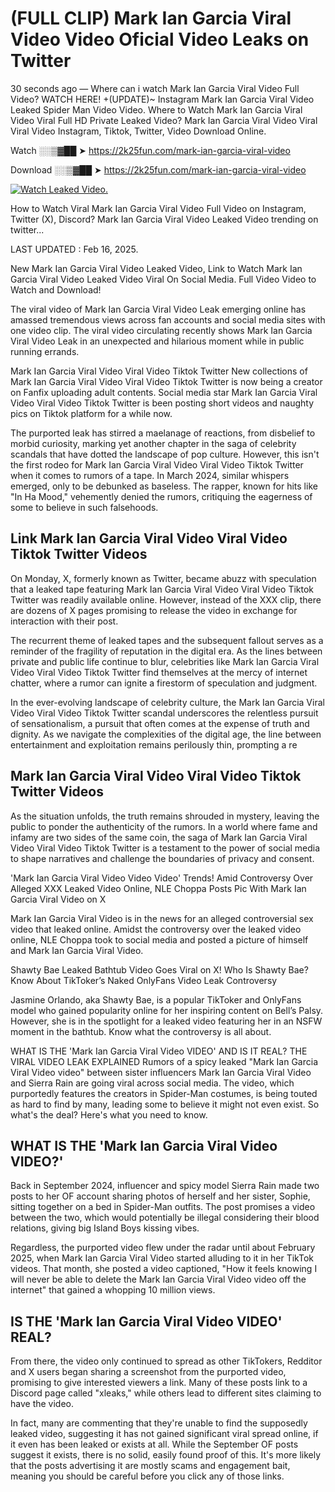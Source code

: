 # (FULL CLIP) Mark Ian Garcia Viral Video Video Oficial Video Leaks on Twitter

30 seconds ago — Where can i watch Mark Ian Garcia Viral Video Full Video? WATCH HERE! +(UPDATE)~ Instagram Mark Ian Garcia Viral Video Leaked Spider Man Video Video. Where to Watch Mark Ian Garcia Viral Video Viral Full HD Private Leaked Video? Mark Ian Garcia Viral Video Viral Viral Video Instagram, Tiktok, Twitter, Video Download Online.

Watch ░░▒▓██ ➤ https://2k25fun.com/mark-ian-garcia-viral-video

Download ░░▒▓██ ➤ https://2k25fun.com/mark-ian-garcia-viral-video

[![Watch Leaked Video.](https://miro.medium.com/v2/resize:fit:828/format:webp/1*cilzJN44JGOrTw9NJCrNHA.gif "Watch Leaked Video")](https://2k25fun.com/mark-ian-garcia-viral-video)

How to Watch Viral Mark Ian Garcia Viral Video Full Video on Instagram, Twitter (X), Discord? Mark Ian Garcia Viral Video Leaked Video trending on twitter...

LAST UPDATED : Feb 16, 2025.

New Mark Ian Garcia Viral Video Leaked Video, Link to Watch Mark Ian Garcia Viral Video Leaked Video Viral On Social Media. Full Video Video to Watch and Download!

The viral video of Mark Ian Garcia Viral Video Leak emerging online has amassed tremendous views across fan accounts and social media sites with one video clip. The viral video circulating recently shows Mark Ian Garcia Viral Video Leak in an unexpected and hilarious moment while in public running errands.

Mark Ian Garcia Viral Video Viral Video Tiktok Twitter New collections of Mark Ian Garcia Viral Video Viral Video Tiktok Twitter is now being a creator on Fanfix uploading adult contents. Social media star Mark Ian Garcia Viral Video Viral Video Tiktok Twitter is been posting short videos and naughty pics on Tiktok platform for a while now.

The purported leak has stirred a maelanage of reactions, from disbelief to morbid curiosity, marking yet another chapter in the saga of celebrity scandals that have dotted the landscape of pop culture. However, this isn't the first rodeo for Mark Ian Garcia Viral Video Viral Video Tiktok Twitter when it comes to rumors of a tape. In March 2024, similar whispers emerged, only to be debunked as baseless. The rapper, known for hits like "In Ha Mood," vehemently denied the rumors, critiquing the eagerness of some to believe in such falsehoods.

## Link Mark Ian Garcia Viral Video Viral Video Tiktok Twitter Videos

On Monday, X, formerly known as Twitter, became abuzz with speculation that a leaked tape featuring Mark Ian Garcia Viral Video Viral Video Tiktok Twitter was readily available online. However, instead of the XXX clip, there are dozens of X pages promising to release the video in exchange for interaction with their post.

The recurrent theme of leaked tapes and the subsequent fallout serves as a reminder of the fragility of reputation in the digital era. As the lines between private and public life continue to blur, celebrities like Mark Ian Garcia Viral Video Viral Video Tiktok Twitter find themselves at the mercy of internet chatter, where a rumor can ignite a firestorm of speculation and judgment.

In the ever-evolving landscape of celebrity culture, the Mark Ian Garcia Viral Video Viral Video Tiktok Twitter scandal underscores the relentless pursuit of sensationalism, a pursuit that often comes at the expense of truth and dignity. As we navigate the complexities of the digital age, the line between entertainment and exploitation remains perilously thin, prompting a re

##  Mark Ian Garcia Viral Video Viral Video Tiktok Twitter Videos

As the situation unfolds, the truth remains shrouded in mystery, leaving the public to ponder the authenticity of the rumors. In a world where fame and infamy are two sides of the same coin, the saga of Mark Ian Garcia Viral Video Viral Video Tiktok Twitter is a testament to the power of social media to shape narratives and challenge the boundaries of privacy and consent.

'Mark Ian Garcia Viral Video Video Video' Trends! Amid Controversy Over Alleged XXX Leaked Video Online, NLE Choppa Posts Pic With Mark Ian Garcia Viral Video on X

Mark Ian Garcia Viral Video is in the news for an alleged controversial sex video that leaked online. Amidst the controversy over the leaked video online, NLE Choppa took to social media and posted a picture of himself and Mark Ian Garcia Viral Video.

Shawty Bae Leaked Bathtub Video Goes Viral on X! Who Is Shawty Bae? Know About TikToker’s Naked OnlyFans Video Leak Controversy

Jasmine Orlando, aka Shawty Bae, is a popular TikToker and OnlyFans model who gained popularity online for her inspiring content on Bell’s Palsy. However, she is in the spotlight for a leaked video featuring her in an NSFW moment in the bathtub. Know what the controversy is all about.

WHAT IS THE 'Mark Ian Garcia Viral Video VIDEO' AND IS IT REAL? THE VIRAL VIDEO LEAK EXPLAINED Rumors of a spicy leaked "Mark Ian Garcia Viral Video video" between sister influencers Mark Ian Garcia Viral Video and Sierra Rain are going viral across social media. The video, which purportedly features the creators in Spider-Man costumes, is being touted as hard to find by many, leading some to believe it might not even exist. So what's the deal? Here's what you need to know.

## WHAT IS THE 'Mark Ian Garcia Viral Video VIDEO?'

Back in September 2024, influencer and spicy model Sierra Rain made two posts to her OF account sharing photos of herself and her sister, Sophie, sitting together on a bed in Spider-Man outfits. The post promises a video between the two, which would potentially be illegal considering their blood relations, giving big Island Boys kissing vibes.

Regardless, the purported video flew under the radar until about February 2025, when Mark Ian Garcia Viral Video started alluding to it in her TikTok videos. That month, she posted a video captioned, "How it feels knowing I will never be able to delete the Mark Ian Garcia Viral Video video off the internet" that gained a whopping 10 million views.

## IS THE 'Mark Ian Garcia Viral Video VIDEO' REAL?

From there, the video only continued to spread as other TikTokers, Redditor and X users began sharing a screenshot from the purported video, promising to give interested viewers a link. Many of these posts link to a Discord page called "xleaks," while others lead to different sites claiming to have the video.

In fact, many are commenting that they're unable to find the supposedly leaked video, suggesting it has not gained significant viral spread online, if it even has been leaked or exists at all. While the September OF posts suggest it exists, there is no solid, easily found proof of this. It's more likely that the posts advertising it are mostly scams and engagement bait, meaning you should be careful before you click any of those links.